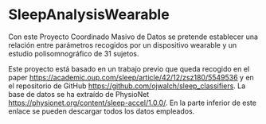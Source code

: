 # SleepAnalysisWearable
Con este Proyecto Coordinado Masivo de Datos se pretende establecer una relación entre parámetros recogidos por un dispositivo wearable y un estudio polisomnográfico de 31 sujetos.

Este proyecto está basado en un trabajo previo que queda recogido en el paper https://academic.oup.com/sleep/article/42/12/zsz180/5549536 y en el repositorio de GitHub https://github.com/ojwalch/sleep_classifiers.
La base de datos se ha extraído de PhysioNet https://physionet.org/content/sleep-accel/1.0.0/. En la parte inferior de este enlace se pueden descargar todos los datos empleados.
